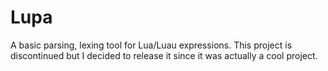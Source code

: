 # Lupa

A basic parsing, lexing tool for Lua/Luau expressions. This project is discontinued but I decided to release it since it was actually a cool project. 
